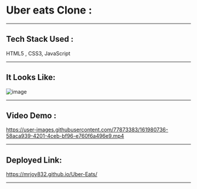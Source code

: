 # Uber eats Clone :
---

## Tech Stack Used :
HTML5 , CSS3, JavaScript

---

## It Looks Like:
![image](https://user-images.githubusercontent.com/77873383/161980341-4713498a-69b3-41e4-b5cf-4a776915d802.png)

---

## Video Demo :


https://user-images.githubusercontent.com/77873383/161980736-58aca939-4201-4ceb-bf96-e760f6a496e9.mp4


---

## Deployed Link:
https://mrjoy832.github.io/Uber-Eats/

---

